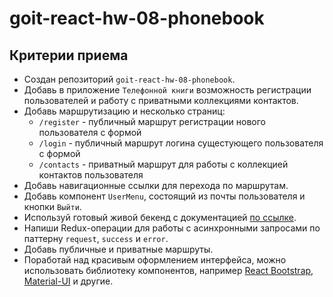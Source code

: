 # goit-react-hw-08-phonebook

## Критерии приема

- Создан репозиторий `goit-react-hw-08-phonebook`.
- Добавь в приложение `Телефонной книги` возможность регистрации пользователей и
  работу с приватными коллекциями контактов.
- Добавь маршрутизацию и несколько страниц:
  - `/register` - публичный маршрут регистрации нового пользователя с формой
  - `/login` - публичный маршрут логина сущестующего пользователя с формой
  - `/contacts` - приватный маршрут для работы с коллекцией контактов
    пользователя
- Добавь навигационные ссылки для перехода по маршрутам.
- Добавь компонент `UserMenu`, состоящий из почты пользователя и кнопки `Выйти`.
- Используй готовый живой бекенд с документацией
  [по ссылке](https://connections-api.herokuapp.com/docs/).
- Напиши Redux-операции для работы с асинхронными запросами по паттерну
  `request`, `success` и `error`.
- Добавь публичные и приватные маршруты.
- Поработай над красивым оформлением интерфейса, можно использовать библиотеку
  компонентов, например [React Bootstrap](https://react-bootstrap.github.io/),
  [Material-UI](https://material-ui.com/) и другие.
